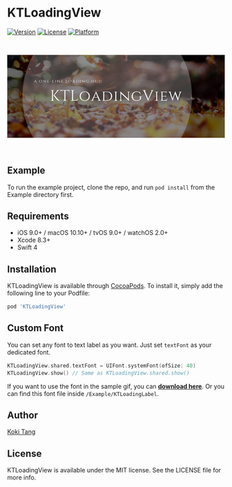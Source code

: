 # KTLoadingView

[![Version](https://img.shields.io/cocoapods/v/KTLoadingView.svg?style=flat)](http://cocoapods.org/pods/KTLoadingView)
[![License](https://img.shields.io/cocoapods/l/KTLoadingView.svg?style=flat)](http://cocoapods.org/pods/KTLoadingView)
[![Platform](https://img.shields.io/cocoapods/p/KTLoadingView.svg?style=flat)](http://cocoapods.org/pods/KTLoadingView)

<br>

![Banner](Resources/banner.png)

<br>

## Example

To run the example project, clone the repo, and run `pod install` from the Example directory first.

## Requirements

- iOS 9.0+ / macOS 10.10+ / tvOS 9.0+ / watchOS 2.0+
- Xcode 8.3+
- Swift 4

## Installation

KTLoadingView is available through [CocoaPods](http://cocoapods.org). To install
it, simply add the following line to your Podfile:

```ruby
pod 'KTLoadingView'
```

## Custom Font

You can set any font to text label as you want. Just set  `textFont` as your dedicated font.

```Swift
KTLoadingView.shared.textFont = UIFont.systemFont(ofSize: 40)
KTLoadingView.show() // Same as KTLoadingView.shared.show()
```

If you want to use the font in the sample gif, you can  [**download here**](https://osdn.net/projects/setofont/releases/).
Or you can find this font file inside `/Example/KTLoadingLabel`.

## Author

[Koki Tang](https://www.linkedin.com/in/kokitang/)

## License

KTLoadingView is available under the MIT license. See the LICENSE file for more info.
